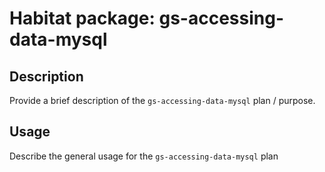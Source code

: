 # Habitat package: gs-accessing-data-mysql

## Description

Provide a brief description of the `gs-accessing-data-mysql` plan / purpose.

## Usage

Describe the general usage for the `gs-accessing-data-mysql` plan
